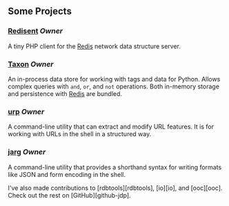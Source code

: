 ## Some Projects

### [Redisent][redisent] *Owner*

A tiny PHP client for the [Redis][redis] network data structure server.

### [Taxon][taxon] *Owner*

An in-process data store for working with tags and data for Python.
Allows complex queries with `and`, `or`, and `not` operations.
Both in-memory storage and persistence with [Redis][redis] are bundled.

### [urp][urp] *Owner*

A command-line utility that can extract and modify URL features.
It is for working with URLs in the shell in a structured way.

### [jarg][jarg] *Owner*

A command-line utility that provides a shorthand syntax for writing formats like JSON and form encoding in the shell.

<aside>I've also made contributions to [rdbtools][rdbtools], [io][io], and [ooc][ooc]. Check out the rest on [GitHub][github-jdp].</aside>

[fuelphp]: http://fuelphp.com/
[github-jdp]: http://github.com/jdp
[io]: http://iolanguage.com/
[jarg]: http://jdp.github.io/jarg/
[laravel]: http://laravel.com/
[laravel-redis]: http://forrst.com/posts/Meet_Laravel_2_0_A_Beautiful_PHP_Framework_For-rTm
[ooc]: http://ooc-lang.org/
[rdbtools]: https://github.com/sripathikrishnan/redis-rdb-tools
[redis]: http://redis.io
[redisent]: http://jdp.github.io/redisent/
[taxon]: http://jdp.github.io/taxon/
[urp]: http://jdp.github.com/urp/

